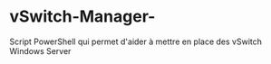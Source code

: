 # vSwitch-Manager-
Script PowerShell qui permet d'aider à mettre en place des vSwitch Windows Server

